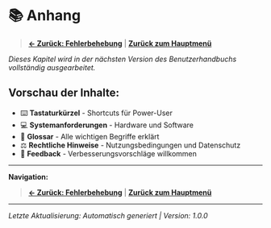 # 📚 Anhang

> **[← Zurück: Fehlerbehebung](06-fehlerbehebung.md)** | **[Zurück zum Hauptmenü](README.md)**

*Dieses Kapitel wird in der nächsten Version des Benutzerhandbuchs vollständig ausgearbeitet.*

## Vorschau der Inhalte:

- ⌨️ **Tastaturkürzel** - Shortcuts für Power-User
- 💻 **Systemanforderungen** - Hardware und Software
- 📖 **Glossar** - Alle wichtigen Begriffe erklärt
- ⚖️ **Rechtliche Hinweise** - Nutzungsbedingungen und Datenschutz
- 📝 **Feedback** - Verbesserungsvorschläge willkommen

---

**Navigation:**
> **[← Zurück: Fehlerbehebung](06-fehlerbehebung.md)** | **[Zurück zum Hauptmenü](README.md)**

---

*Letzte Aktualisierung: Automatisch generiert | Version: 1.0.0*